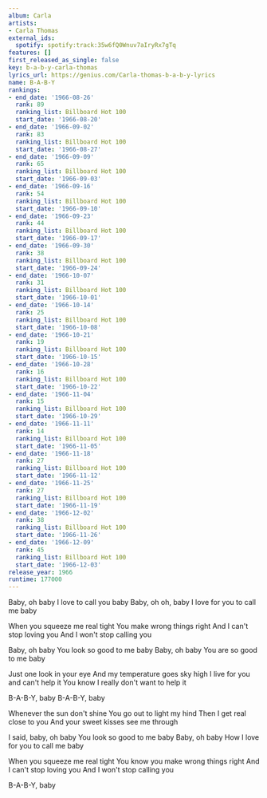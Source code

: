 ```yaml
---
album: Carla
artists:
- Carla Thomas
external_ids:
  spotify: spotify:track:35w6fQ0Wnuv7aIryRx7gTq
features: []
first_released_as_single: false
key: b-a-b-y-carla-thomas
lyrics_url: https://genius.com/Carla-thomas-b-a-b-y-lyrics
name: B-A-B-Y
rankings:
- end_date: '1966-08-26'
  rank: 89
  ranking_list: Billboard Hot 100
  start_date: '1966-08-20'
- end_date: '1966-09-02'
  rank: 83
  ranking_list: Billboard Hot 100
  start_date: '1966-08-27'
- end_date: '1966-09-09'
  rank: 65
  ranking_list: Billboard Hot 100
  start_date: '1966-09-03'
- end_date: '1966-09-16'
  rank: 54
  ranking_list: Billboard Hot 100
  start_date: '1966-09-10'
- end_date: '1966-09-23'
  rank: 44
  ranking_list: Billboard Hot 100
  start_date: '1966-09-17'
- end_date: '1966-09-30'
  rank: 38
  ranking_list: Billboard Hot 100
  start_date: '1966-09-24'
- end_date: '1966-10-07'
  rank: 31
  ranking_list: Billboard Hot 100
  start_date: '1966-10-01'
- end_date: '1966-10-14'
  rank: 25
  ranking_list: Billboard Hot 100
  start_date: '1966-10-08'
- end_date: '1966-10-21'
  rank: 19
  ranking_list: Billboard Hot 100
  start_date: '1966-10-15'
- end_date: '1966-10-28'
  rank: 16
  ranking_list: Billboard Hot 100
  start_date: '1966-10-22'
- end_date: '1966-11-04'
  rank: 15
  ranking_list: Billboard Hot 100
  start_date: '1966-10-29'
- end_date: '1966-11-11'
  rank: 14
  ranking_list: Billboard Hot 100
  start_date: '1966-11-05'
- end_date: '1966-11-18'
  rank: 27
  ranking_list: Billboard Hot 100
  start_date: '1966-11-12'
- end_date: '1966-11-25'
  rank: 27
  ranking_list: Billboard Hot 100
  start_date: '1966-11-19'
- end_date: '1966-12-02'
  rank: 38
  ranking_list: Billboard Hot 100
  start_date: '1966-11-26'
- end_date: '1966-12-09'
  rank: 45
  ranking_list: Billboard Hot 100
  start_date: '1966-12-03'
release_year: 1966
runtime: 177000
---
```

Baby, oh baby
I love to call you baby
Baby, oh oh, baby
I love for you to call me baby

When you squeeze me real tight
You make wrong things right
And I can't stop loving you
And I won't stop calling you

Baby, oh baby
You look so good to me baby
Baby, oh baby
You are so good to me baby

Just one look in your eye
And my temperature goes sky high
I live for you and can't help it
You know I really don't want to help it

B-A-B-Y, baby
B-A-B-Y, baby

Whenever the sun don't shine
You go out to light my hind
Then I get real close to you
And your sweet kisses see me through

I said, baby, oh baby
You look so good to me baby
Baby, oh baby
How I love for you to call me baby

When you squeeze me real tight
You know you make wrong things right
And I can't stop loving you
And I won't stop calling you

B-A-B-Y, baby
